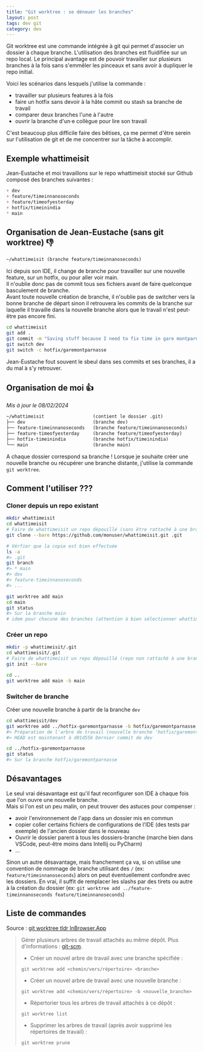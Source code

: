 ```yaml
---
title: "Git worktree : se dénouer les branches" 
layout: post
tags: dev git 
category: dev
---
```


Git worktree est une commande intégrée à git qui permet d'associer un dossier à chaque branche. L'utilisation des branches est fluidifiée sur un repo local.
Le principal avantage est de pouvoir travailler sur plusieurs branches à la fois sans s'emmêler les pinceaux et sans avoir à dupliquer le repo initial.

<!--more-->

Voici les scénarios dans lesquels j'utilise la commande :

- travailler sur plusieurs features à la fois
- faire un hotfix sans devoir à la hâte commit ou stash sa branche de travail
- comparer deux branches l'une à l'autre
- ouvrir la branche d'un·e collègue pour lire son travail

C'est beaucoup plus difficile faire des bêtises, ça me permet d'être serein sur l'utilisation de git et de me concentrer sur la tâche à accomplir.
## Exemple whattimeisit

Jean-Eustache et moi travaillons sur le repo whattimeisit stocké sur Github composé des branches suivantes :

```md
+ dev
+ feature/timeinnanoseconds
+ feature/timeofyesterday
+ hotfix/timeinindia
* main
```

## Organisation de Jean-Eustache (sans git worktree) 👎

```txt
~/whattimeisit (branche feature/timeinnanoseconds)
```

Ici depuis son IDE, il change de branche pour travailler sur une nouvelle feature, sur un hotfix, ou pour aller voir main.  
Il n'oublie donc pas de commit tous ses fichiers avant de faire quelconque basculement de branche.  
Avant toute nouvelle création de branche, il n'oublie pas de switcher vers la bonne branche de départ sinon il retrouvera les commits de la branche sur laquelle il travaille dans la nouvelle branche alors que le travail n'est peut-être pas encore fini.

```bash
cd whattimeisit
git add .
git commit -m "Saving stuff because I need to fix time in gare montparnasse"
git switch dev
git switch -c hotfix/garemontparnasse
```

Jean-Eustache fout souvent le sbeul dans ses commits et ses branches, il a du mal à s'y retrouver.

## Organisation de moi 👍 
_Mis à jour le 08/02/2024_

```txt
~/whattimeisit                  (contient le dossier .git)
├── dev                         (branche dev)
├── feature-timeinnanoseconds   (branche feature/timeinnanoseconds)
├── feature-timeofyesterday     (branche feature/timeofyesterday)
├── hotfix-timeinindia          (branche hotfix/timeinindia)
└── main                        (branche main)
```

A chaque dossier correspond sa branche !
Lorsque je souhaite créer une nouvelle branche ou récupérer une branche distante, j'utilise la commande `git worktree`.

## Comment l'utiliser ??? 
### Cloner depuis un repo existant

```bash
mkdir whattimeisit
cd whattimeisit
# Faire de whattimeisit un repo dépouillé (sans être rattaché à une branche/sans avoir de copie de travail)
git clone --bare https://github.com/monuser/whattimeisit.git .git

# Vérfier que la copie est bien effectuée
ls -a
#> .git
git branch
#> * main
#> dev
#> feature-timeinnanoseconds
#> ...

git worktree add main
cd main
git status
#> Sur la branche main
# idem pour chacune des branches (attention à bien sélectionner whattimeisit comme répertoire parent)
```

### Créer un repo

```bash
mkdir -p whattimeisit/.git
cd whattimeisit/.git
# Faire de whattimeisit un repo dépouillé (repo non rattaché à une branche/sans copie de travail)
git init --bare

cd ..
git worktree add main -b main
```

### Switcher de branche

Créer une nouvelle branche à partir de la branche `dev`
```bash
cd whattimeisit/dev
git worktree add ../hotfix-garemontparnasse -b hotfix/garemontparnasse
#> Préparation de l'arbre de travail (nouvelle branche 'hotfix/garemontparnasse')
#> HEAD est maintenant à d81d55b Dernier commit de dev

cd ../hotfix-garemontparnasse
git status 
#> Sur la branche hotfix/garemontparnasse
```

## Désavantages

Le seul vrai désavantage est qu'il faut reconfigurer son IDE à chaque fois que l'on ouvre une nouvelle branche.  
Mais si l'on est un peu malin, on peut trouver des astuces pour compenser :

- avoir l'environnement de l'app dans un dossier mis en commun
- copier coller certains fichiers de configurations de l'IDE (des tests par exemple) de l'ancien dossier dans le nouveau
- Ouvrir le dossier parent à tous les dossiers-branche (marche bien dans VSCode, peut-être moins dans Intellij ou PyCharm)
- ...

Sinon un autre désavantage, mais franchement ça va, si on utilise une convention de nommage de branche utilisant des `/` (ex: `feature/timeinnanoseconds`) alors on peut éventuellement confondre avec les dossiers. En vrai, il suffit de remplacer les slashs par des tirets ou autre à la création du dossier (ex: `git worktree add ../feature-timeinnanoseconds feature/timeinnanoseconds`) 
## Liste de commandes

Source : [git worktree tldr InBrowser.App](https://tldr.inbrowser.app/pages.fr/common/git-worktree)

> Gérer plusieurs arbres de travail attachés au même dépôt.
> Plus d'informations : [git-scm](https://git-scm.com/docs/git-worktree).
>
> - Créer un nouvel arbre de travail avec une branche spécifiée :
>
> `git worktree add <chemin/vers/répertoire> <branche>`
>
> - Créer un nouvel arbre de travail avec une nouvelle branche :
>
> `git worktree add <chemin/vers/répertoire> -b <nouvelle_branche>`
>
> - Répertorier tous les arbres de travail attachés à ce dépôt :
> 
> `git worktree list`
>
> - Supprimer les arbres de travail (après avoir supprimé les répertoires de travail) :
> 
> `git worktree prune`
